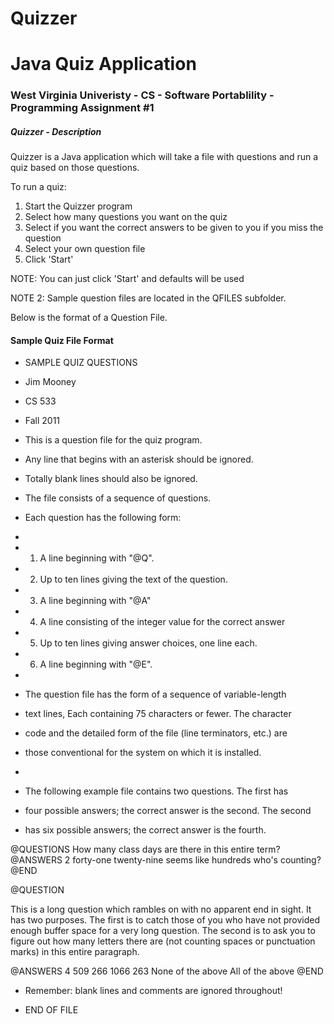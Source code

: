 # Quizzer
# Java Quiz Application

### West Virginia Univeristy - CS - Software Portablility - Programming Assignment #1

##### Quizzer - Description

Quizzer is a Java application which will take a file with questions and run a quiz based on those questions.

To run a quiz:
1) Start the Quizzer program
2) Select how many questions you want on the quiz
3) Select if you want the correct answers to be given to you if you miss the question
4) Select your own question file
5) Click 'Start'

NOTE: You can just click 'Start' and defaults will be used

NOTE 2: Sample question files are located in the QFILES subfolder.

Below is the format of a Question File.

#### Sample Quiz File Format
* SAMPLE QUIZ QUESTIONS
* Jim Mooney
* CS 533
* Fall 2011

* This is a question file for the quiz program.
* Any line that begins with an asterisk should be ignored.
* Totally blank lines should also be ignored.

* The file consists of a sequence of questions.
* Each question has the following form:
*
*	1. A line beginning with "@Q".
*	2. Up to ten lines giving the text of the question.
*	3. A line beginning with "@A"
*	4. A line consisting of the integer value for the correct answer
*	5. Up to ten lines giving answer choices, one line each.
*	6. A line beginning with "@E".
*
* The question file has the form of a sequence of variable-length
* text lines, Each containing 75 characters or fewer.  The character
* code and the detailed form of the file (line terminators, etc.) are
* those conventional for the system on which it is installed.
*
* The following example file contains two questions.  The first has
* four possible answers; the correct answer is the second.  The second
* has six possible answers; the correct answer is the fourth.

@QUESTIONS
How many class days are there in this entire term?
@ANSWERS
2
forty-one
twenty-nine
seems like hundreds
who's counting?
@END

@QUESTION

This is a long question which rambles on with no apparent end in sight.
It has two purposes.  The first is to catch those of you who have not
provided enough buffer space for a very long question.  The second is to
ask you to figure out how many letters there are (not counting spaces or
punctuation marks) in this entire paragraph.

@ANSWERS
4
509
266
1066
263
None of the above
All of the above
@END
* Remember: blank lines and comments are ignored throughout!

* END OF FILE






